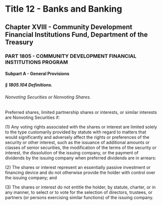 
# Title 12 - Banks and Banking
## Chapter XVIII - Community Development Financial Institutions Fund, Department of the Treasury
### PART 1805 - COMMUNITY DEVELOPMENT FINANCIAL INSTITUTIONS PROGRAM
#### Subpart A - General Provisions
##### § 1805.104 Definitions.
###### Nonvoting Securities or Nonvoting Shares.

Preferred shares, limited partnership shares or interests, or similar interests are Nonvoting Securities if:

(1) Any voting rights associated with the shares or interest are limited solely to the type customarily provided by statute with regard to matters that would significantly and adversely affect the rights or preferences of the security or other interest, such as the issuance of additional amounts or classes of senior securities, the modification of the terms of the security or interest, the dissolution of the issuing company, or the payment of dividends by the issuing company when preferred dividends are in arrears:

(2) The shares or interest represent an essentially passive investment or financing device and do not otherwise provide the holder with control over the issuing company; and

(3) The shares or interest do not entitle the holder, by statute, charter, or in any manner, to select or to vote for the selection of directors, trustees, or partners (or persons exercising similar functions) of the issuing company.
